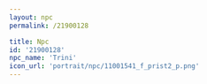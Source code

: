 ```yaml
---
layout: npc
permalink: /21900128

title: Npc
id: '21900128'
npc_name: 'Trini'
icon_url: 'portrait/npc/11001541_f_prist2_p.png'
---
```

